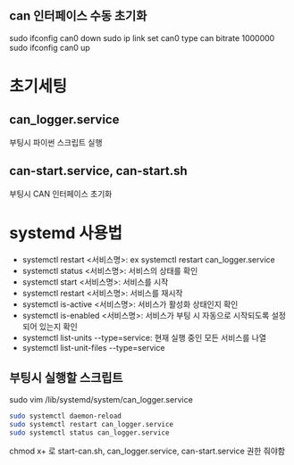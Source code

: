## can 인터페이스 수동 초기화
sudo ifconfig can0 down
sudo ip link set can0 type can bitrate 1000000
sudo ifconfig can0 up

# 초기세팅
## can_logger.service
부팅시 파이썬 스크립트 실행
## can-start.service, can-start.sh
부팅시 CAN 인터페이스 초기화


# systemd 사용법

- systemctl restart <서비스명>: ex systemctl restart can_logger.service
- systemctl status <서비스명>: 서비스의 상태를 확인 
- systemctl start <서비스명>: 서비스를 시작
- systemctl restart <서비스명>: 서비스를 재시작
- systemctl is-active <서비스명>: 서비스가 활성화 상태인지 확인
- systemctl is-enabled <서비스명>: 서비스가 부팅 시 자동으로 시작되도록 설정되어 있는지 확인
- systemctl list-units --type=service: 현재 실행 중인 모든 서비스를 나열
- systemctl list-unit-files --type=service

## 부팅시 실행할 스크립트
sudo vim /lib/systemd/system/can_logger.service

```bash
sudo systemctl daemon-reload
sudo systemctl restart can_logger.service
sudo systemctl status can_logger.service
```
chmod x+ 로 start-can.sh, can_logger.service, can-start.service 권한 줘야함
